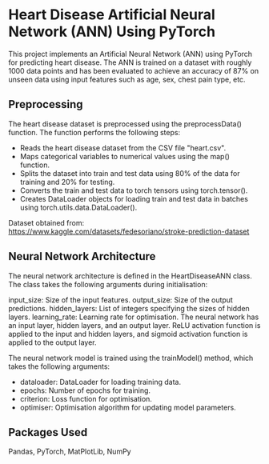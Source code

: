 # Heart Disease Artificial Neural Network (ANN) Using PyTorch
This project implements an Artificial Neural Network (ANN) using PyTorch for predicting heart disease. The ANN is trained on a dataset with roughly 1000 data points and has been evaluated to achieve an accuracy of 87% on unseen data using input features such as age, sex, 	chest pain type, etc.

## Preprocessing 

The heart disease dataset is preprocessed using the preprocessData() function. The function performs the following steps:

- Reads the heart disease dataset from the CSV file "heart.csv".
- Maps categorical variables to numerical values using the map() function.
- Splits the dataset into train and test data using 80% of the data for training and 20% for testing.
- Converts the train and test data to torch tensors using torch.tensor().
- Creates DataLoader objects for loading train and test data in batches using torch.utils.data.DataLoader().

Dataset obtained from: https://www.kaggle.com/datasets/fedesoriano/stroke-prediction-dataset

## Neural Network Architecture 

The neural network architecture is defined in the HeartDiseaseANN class. The class takes the following arguments during initialisation:

input_size: Size of the input features.
output_size: Size of the output predictions.
hidden_layers: List of integers specifying the sizes of hidden layers.
learning_rate: Learning rate for optimisation.
The neural network has an input layer, hidden layers, and an output layer. ReLU activation function is applied to the input and hidden layers, and sigmoid activation function is applied to the output layer.

The neural network model is trained using the trainModel() method, which takes the following arguments:

- dataloader: DataLoader for loading training data.
- epochs: Number of epochs for training.
- criterion: Loss function for optimisation.
- optimiser: Optimisation algorithm for updating model parameters.

## Packages Used

Pandas, PyTorch, MatPlotLib, NumPy

